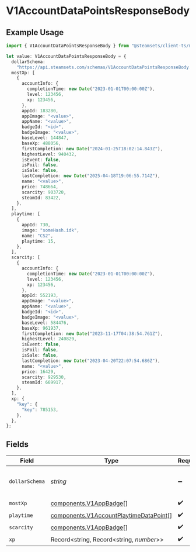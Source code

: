 # V1AccountDataPointsResponseBody

## Example Usage

```typescript
import { V1AccountDataPointsResponseBody } from "@steamsets/client-ts/models/components";

let value: V1AccountDataPointsResponseBody = {
  dollarSchema:
    "https://api.steamsets.com/schemas/V1AccountDataPointsResponseBody.json",
  mostXp: [
    {
      accountInfo: {
        completionTime: new Date("2023-01-01T00:00:00Z"),
        level: 123456,
        xp: 123456,
      },
      appId: 183280,
      appImage: "<value>",
      appName: "<value>",
      badgeId: "<id>",
      badgeImage: "<value>",
      baseLevel: 144847,
      baseXp: 488056,
      firstCompletion: new Date("2024-01-25T18:02:14.843Z"),
      highestLevel: 940432,
      isEvent: false,
      isFoil: false,
      isSale: false,
      lastCompletion: new Date("2025-04-18T19:06:55.714Z"),
      name: "<value>",
      price: 748664,
      scarcity: 903720,
      steamId: 83422,
    },
  ],
  playtime: [
    {
      appId: 730,
      image: "someHash.idk",
      name: "CS2",
      playtime: 15,
    },
  ],
  scarcity: [
    {
      accountInfo: {
        completionTime: new Date("2023-01-01T00:00:00Z"),
        level: 123456,
        xp: 123456,
      },
      appId: 552193,
      appImage: "<value>",
      appName: "<value>",
      badgeId: "<id>",
      badgeImage: "<value>",
      baseLevel: 584476,
      baseXp: 961937,
      firstCompletion: new Date("2023-11-17T04:38:54.761Z"),
      highestLevel: 240829,
      isEvent: false,
      isFoil: false,
      isSale: false,
      lastCompletion: new Date("2023-04-20T22:07:54.686Z"),
      name: "<value>",
      price: 16429,
      scarcity: 929530,
      steamId: 669917,
    },
  ],
  xp: {
    "key": {
      "key": 785153,
    },
  },
};
```

## Fields

| Field                                                                                            | Type                                                                                             | Required                                                                                         | Description                                                                                      | Example                                                                                          |
| ------------------------------------------------------------------------------------------------ | ------------------------------------------------------------------------------------------------ | ------------------------------------------------------------------------------------------------ | ------------------------------------------------------------------------------------------------ | ------------------------------------------------------------------------------------------------ |
| `dollarSchema`                                                                                   | *string*                                                                                         | :heavy_minus_sign:                                                                               | A URL to the JSON Schema for this object.                                                        | https://api.steamsets.com/schemas/V1AccountDataPointsResponseBody.json                           |
| `mostXp`                                                                                         | [components.V1AppBadge](../../models/components/v1appbadge.md)[]                                 | :heavy_check_mark:                                                                               | N/A                                                                                              |                                                                                                  |
| `playtime`                                                                                       | [components.V1AccountPlaytimeDataPoint](../../models/components/v1accountplaytimedatapoint.md)[] | :heavy_check_mark:                                                                               | N/A                                                                                              |                                                                                                  |
| `scarcity`                                                                                       | [components.V1AppBadge](../../models/components/v1appbadge.md)[]                                 | :heavy_check_mark:                                                                               | N/A                                                                                              |                                                                                                  |
| `xp`                                                                                             | Record<string, Record<string, *number*>>                                                         | :heavy_check_mark:                                                                               | N/A                                                                                              |                                                                                                  |